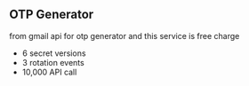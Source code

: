 OTP Generator
-------------

from gmail api for otp generator and this service is free charge

- 6 secret versions
- 3 rotation events
- 10,000 API call
